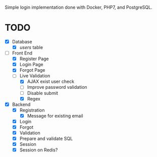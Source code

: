 Simple login implementation done with Docker, PHP7, and PostgreSQL.

# TODO

- [X] Database
    - [X] _users_ table

- [ ] Front End
    - [X] Register Page
    - [X] Login Page
    - [X] Forgot Page
    - [ ] Live Validation
        - [X] AJAX exist user check
        - [ ] Improve password validation
        - [ ] Disable submit
        - [X] Regex
    
- [X] Backend
    - [X] Registration
        - [X] Message for existing email
    - [X] Login
    - [X] Forgot
    - [X] Validation
    - [X] Prepare and validate SQL
    - [X] Session
    - [X] Session on Redis?